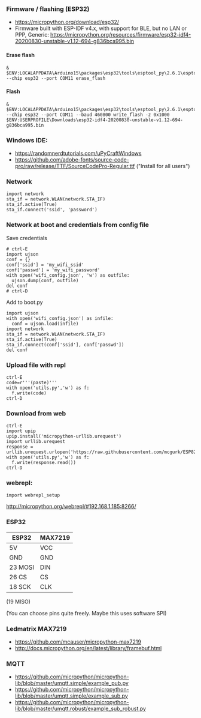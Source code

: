 ### Firmware / flashing (ESP32)
- https://micropython.org/download/esp32/
- Firmware built with ESP-IDF v4.x, with support for BLE, but no LAN or PPP, Generic: https://micropython.org/resources/firmware/esp32-idf4-20200830-unstable-v1.12-694-g836bca995.bin

#### Erase flash
```
& $ENV:LOCALAPPDATA\Arduino15\packages\esp32\tools\esptool_py\2.6.1\esptool.exe --chip esp32 --port COM11 erase_flash
```
#### Flash
```
& $ENV:LOCALAPPDATA\Arduino15\packages\esp32\tools\esptool_py\2.6.1\esptool.exe --chip esp32 --port COM11 --baud 460800 write_flash -z 0x1000 $ENV:USERPROFILE\Downloads\esp32-idf4-20200830-unstable-v1.12-694-g836bca995.bin
```
### Windows IDE:
- https://randomnerdtutorials.com/uPyCraftWindows
- https://github.com/adobe-fonts/source-code-pro/raw/release/TTF/SourceCodePro-Regular.ttf ("Install for all users")

### Network
```
import network
sta_if = network.WLAN(network.STA_IF)
sta_if.active(True)
sta_if.connect('ssid', 'password')
```
### Network at boot and credentials from config file
Save credentials
```
# ctrl-E
import ujson
conf = {}
conf['ssid'] = 'my_wifi_ssid'
conf['passwd'] = 'my_wifi_password'
with open('wifi_config.json', 'w') as outfile:
  ujson.dump(conf, outfile)
del conf
# ctrl-D
```
Add to boot.py
```
import ujson
with open('wifi_config.json') as infile:
  conf = ujson.load(infile)
import network
sta_if = network.WLAN(network.STA_IF)
sta_if.active(True)
sta_if.connect(conf['ssid'], conf['passwd'])
del conf
```

### Upload file with repl
```
ctrl-E
code=r'''(paste)'''
with open('utils.py','w') as f:
  f.write(code)
ctrl-D
```

### Download from web
```
ctrl-E
import upip
upip.install('micropython-urllib.urequest')
import urllib.urequest
response = urllib.urequest.urlopen('https://raw.githubusercontent.com/mcgurk/ESP8266_MQTT_ledmatrixdisplay/master/micropython/utils.py')
with open('utils.py','w') as f:
  f.write(response.read())
ctrl-D
```

### webrepl:
```
import webrepl_setup
```
http://micropython.org/webrepl/#192.168.1.185:8266/

### ESP32
ESP32 | MAX7219
--- | ---
5V | VCC
GND	| GND
23 MOSI	| DIN
26 CS	| CS
18 SCK | CLK
(19 MISO)

(You can choose pins quite freely. Maybe this uses software SPI)

### Ledmatrix MAX7219
- https://github.com/mcauser/micropython-max7219
- http://docs.micropython.org/en/latest/library/framebuf.html

### MQTT
- https://github.com/micropython/micropython-lib/blob/master/umqtt.simple/example_pub.py
- https://github.com/micropython/micropython-lib/blob/master/umqtt.simple/example_sub.py
- https://github.com/micropython/micropython-lib/blob/master/umqtt.robust/example_sub_robust.py

